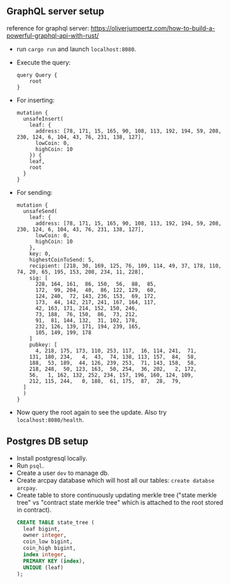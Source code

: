 ## GraphQL server setup
reference for graphql server: https://oliverjumpertz.com/how-to-build-a-powerful-graphql-api-with-rust/

- run `cargo run` and launch `localhost:8080`.

- Execute the query:
  ```
  query Query {
      root
  }
  ```

- For inserting:
  ```
  mutation {
    unsafeInsert(
      leaf: {
      	address: [78, 171, 15, 165, 90, 108, 113, 192, 194, 59, 208, 230, 124, 6, 104, 43, 76, 231, 138, 127],
        lowCoin: 0,
        highCoin: 10
      }) {
      leaf,
      root
    }
  }
  ```

- For sending:
  ```
  mutation {
    unsafeSend(
      leaf: {
        address: [78, 171, 15, 165, 90, 108, 113, 192, 194, 59, 208, 230, 124, 6, 104, 43, 76, 231, 138, 127],
        lowCoin: 0,
        highCoin: 10
      },
      key: 0,
      highestCoinToSend: 5,
      recipient: [218, 30, 169, 125, 76, 109, 114, 49, 37, 178, 110, 74, 20, 65, 195, 153, 208, 234, 11, 228],
      sig: [
        228, 164, 161,  86, 150,  56,  88,  85,
        172,  99, 204,  40,  86, 122, 129,  60,
        124, 240,  72, 143, 236, 153,  69, 172,
        173,  44, 142, 217, 241, 167, 164, 117,
        42, 163, 171, 214, 152, 150, 246,
        73, 188,  76, 150,  86,  73, 212,
        91,  81, 144, 132,  31, 102, 178,
        232, 126, 139, 171, 194, 239, 165,
        105, 149, 199, 178
      ]
      pubkey: [
        4, 218, 175, 173, 110, 253, 117,  16, 114, 241,  71,
      131, 180, 234,   4,  43,  74, 138, 113, 157,  84,  58,
      188,  53, 189,  44, 126, 239, 253,  71, 143, 158,  58,
      218, 248,  50, 123, 163,  50, 254,  36, 202,   2, 172,
      56,   1, 162, 132, 252, 234, 157, 196, 160, 124, 109,
      212, 115, 244,   0, 188,  61, 175,  87,  28,  79,
    ]
    )
  }
  ```

- Now query the root again to see the update. Also try `localhost:8080/health`.

## Postgres DB setup
- Install postgresql locally.
- Run `psql`.
- Create a user `dev` to manage db.
- Create arcpay database which will host all our tables: `create databse arcpay`.
- Create table to store continuously updating merkle tree ("state merkle tree" vs "contract state merkle tree" which is attached to the root stored in contract).
  ```sql
  CREATE TABLE state_tree (
    leaf bigint,
    owner integer,
    coin_low bigint,
    coin_high bigint,
    index integer,
    PRIMARY KEY (index),
    UNIQUE (leaf)
  );
  ```
